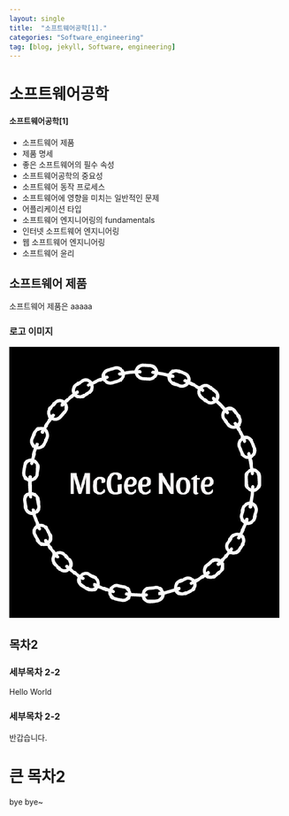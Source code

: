 ```yaml
---
layout: single
title:  "소프트웨어공학[1]."
categories: "Software_engineering"
tag: [blog, jekyll, Software, engineering]
---
```

# 소프트웨어공학
<div class="notice--info">
<h4>소프트웨어공학[1]</h4>
	<ul>
		<li>소프트웨어 제품</li>
		<li>제품 명세</li>
		<li>좋은 소프트웨어의 필수 속성</li>
		<li>소프트웨어공학의 중요성</li>
		<li>소프트웨어 동작 프로세스</li>
		<li>소프트웨어에 영향을 미치는 일반적인 문제</li>
		<li>어플리케이션 타입</li>
		<li>소프트웨어 엔지니어링의 fundamentals</li>
		<li>인터넷 소프트웨어 엔지니어링</li>
		<li>웹 소프트웨어 엔지니어링</li>
		<li>소프트웨어 윤리</li>
	</ul>
</div>

## 소프트웨어 제품
<p>
소프트웨어 제품은 aaaaa
</p>

### 로고 이미지
<img src="/images/2023-03-17-first/Logo.png">

## 목차2
### 세부목차 2-2

Hello World

### 세부목차 2-2

반갑습니다.

# 큰 목차2

bye bye~